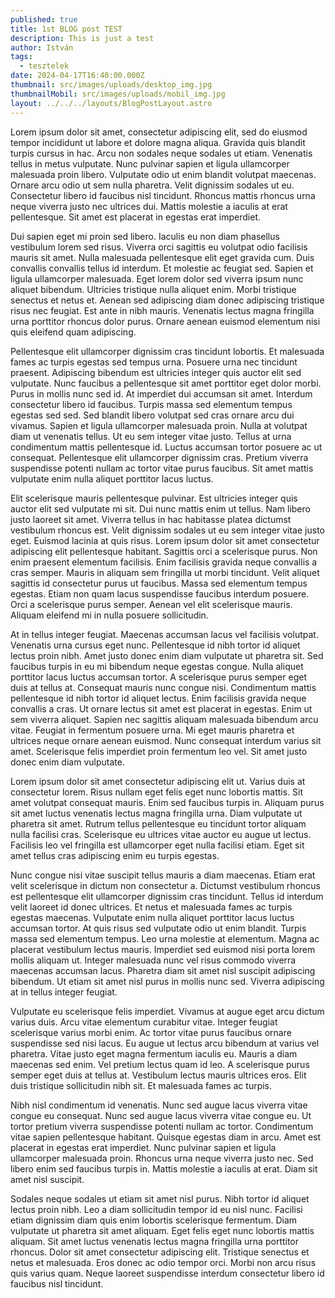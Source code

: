 ```yaml
---
published: true
title: 1st BLOG post TEST
description: This is just a test
author: István
tags:
  - tesztelek
date: 2024-04-17T16:40:00.000Z
thumbnail: src/images/uploads/desktop_img.jpg
thumbnailMobil: src/images/uploads/mobil_img.jpg
layout: ../../../layouts/BlogPostLayout.astro
---
```

Lorem ipsum dolor sit amet, consectetur adipiscing elit, sed do eiusmod tempor incididunt ut labore et dolore magna aliqua. Gravida quis blandit turpis cursus in hac. Arcu non sodales neque sodales ut etiam. Venenatis tellus in metus vulputate. Nunc pulvinar sapien et ligula ullamcorper malesuada proin libero. Vulputate odio ut enim blandit volutpat maecenas. Ornare arcu odio ut sem nulla pharetra. Velit dignissim sodales ut eu. Consectetur libero id faucibus nisl tincidunt. Rhoncus mattis rhoncus urna neque viverra justo nec ultrices dui. Mattis molestie a iaculis at erat pellentesque. Sit amet est placerat in egestas erat imperdiet.



Dui sapien eget mi proin sed libero. Iaculis eu non diam phasellus vestibulum lorem sed risus. Viverra orci sagittis eu volutpat odio facilisis mauris sit amet. Nulla malesuada pellentesque elit eget gravida cum. Duis convallis convallis tellus id interdum. Et molestie ac feugiat sed. Sapien et ligula ullamcorper malesuada. Eget lorem dolor sed viverra ipsum nunc aliquet bibendum. Ultricies tristique nulla aliquet enim. Morbi tristique senectus et netus et. Aenean sed adipiscing diam donec adipiscing tristique risus nec feugiat. Est ante in nibh mauris. Venenatis lectus magna fringilla urna porttitor rhoncus dolor purus. Ornare aenean euismod elementum nisi quis eleifend quam adipiscing.



Pellentesque elit ullamcorper dignissim cras tincidunt lobortis. Et malesuada fames ac turpis egestas sed tempus urna. Posuere urna nec tincidunt praesent. Adipiscing bibendum est ultricies integer quis auctor elit sed vulputate. Nunc faucibus a pellentesque sit amet porttitor eget dolor morbi. Purus in mollis nunc sed id. At imperdiet dui accumsan sit amet. Interdum consectetur libero id faucibus. Turpis massa sed elementum tempus egestas sed sed. Sed blandit libero volutpat sed cras ornare arcu dui vivamus. Sapien et ligula ullamcorper malesuada proin. Nulla at volutpat diam ut venenatis tellus. Ut eu sem integer vitae justo. Tellus at urna condimentum mattis pellentesque id. Luctus accumsan tortor posuere ac ut consequat. Pellentesque elit ullamcorper dignissim cras. Pretium viverra suspendisse potenti nullam ac tortor vitae purus faucibus. Sit amet mattis vulputate enim nulla aliquet porttitor lacus luctus.



Elit scelerisque mauris pellentesque pulvinar. Est ultricies integer quis auctor elit sed vulputate mi sit. Dui nunc mattis enim ut tellus. Nam libero justo laoreet sit amet. Viverra tellus in hac habitasse platea dictumst vestibulum rhoncus est. Velit dignissim sodales ut eu sem integer vitae justo eget. Euismod lacinia at quis risus. Lorem ipsum dolor sit amet consectetur adipiscing elit pellentesque habitant. Sagittis orci a scelerisque purus. Non enim praesent elementum facilisis. Enim facilisis gravida neque convallis a cras semper. Mauris in aliquam sem fringilla ut morbi tincidunt. Velit aliquet sagittis id consectetur purus ut faucibus. Massa sed elementum tempus egestas. Etiam non quam lacus suspendisse faucibus interdum posuere. Orci a scelerisque purus semper. Aenean vel elit scelerisque mauris. Aliquam eleifend mi in nulla posuere sollicitudin.



At in tellus integer feugiat. Maecenas accumsan lacus vel facilisis volutpat. Venenatis urna cursus eget nunc. Pellentesque id nibh tortor id aliquet lectus proin nibh. Amet justo donec enim diam vulputate ut pharetra sit. Sed faucibus turpis in eu mi bibendum neque egestas congue. Nulla aliquet porttitor lacus luctus accumsan tortor. A scelerisque purus semper eget duis at tellus at. Consequat mauris nunc congue nisi. Condimentum mattis pellentesque id nibh tortor id aliquet lectus. Enim facilisis gravida neque convallis a cras. Ut ornare lectus sit amet est placerat in egestas. Enim ut sem viverra aliquet. Sapien nec sagittis aliquam malesuada bibendum arcu vitae. Feugiat in fermentum posuere urna. Mi eget mauris pharetra et ultrices neque ornare aenean euismod. Nunc consequat interdum varius sit amet. Scelerisque felis imperdiet proin fermentum leo vel. Sit amet justo donec enim diam vulputate.



Lorem ipsum dolor sit amet consectetur adipiscing elit ut. Varius duis at consectetur lorem. Risus nullam eget felis eget nunc lobortis mattis. Sit amet volutpat consequat mauris. Enim sed faucibus turpis in. Aliquam purus sit amet luctus venenatis lectus magna fringilla urna. Diam vulputate ut pharetra sit amet. Rutrum tellus pellentesque eu tincidunt tortor aliquam nulla facilisi cras. Scelerisque eu ultrices vitae auctor eu augue ut lectus. Facilisis leo vel fringilla est ullamcorper eget nulla facilisi etiam. Eget sit amet tellus cras adipiscing enim eu turpis egestas.



Nunc congue nisi vitae suscipit tellus mauris a diam maecenas. Etiam erat velit scelerisque in dictum non consectetur a. Dictumst vestibulum rhoncus est pellentesque elit ullamcorper dignissim cras tincidunt. Tellus id interdum velit laoreet id donec ultrices. Et netus et malesuada fames ac turpis egestas maecenas. Vulputate enim nulla aliquet porttitor lacus luctus accumsan tortor. At quis risus sed vulputate odio ut enim blandit. Turpis massa sed elementum tempus. Leo urna molestie at elementum. Magna ac placerat vestibulum lectus mauris. Imperdiet sed euismod nisi porta lorem mollis aliquam ut. Integer malesuada nunc vel risus commodo viverra maecenas accumsan lacus. Pharetra diam sit amet nisl suscipit adipiscing bibendum. Ut etiam sit amet nisl purus in mollis nunc sed. Viverra adipiscing at in tellus integer feugiat.



Vulputate eu scelerisque felis imperdiet. Vivamus at augue eget arcu dictum varius duis. Arcu vitae elementum curabitur vitae. Integer feugiat scelerisque varius morbi enim. Ac tortor vitae purus faucibus ornare suspendisse sed nisi lacus. Eu augue ut lectus arcu bibendum at varius vel pharetra. Vitae justo eget magna fermentum iaculis eu. Mauris a diam maecenas sed enim. Vel pretium lectus quam id leo. A scelerisque purus semper eget duis at tellus at. Vestibulum lectus mauris ultrices eros. Elit duis tristique sollicitudin nibh sit. Et malesuada fames ac turpis.



Nibh nisl condimentum id venenatis. Nunc sed augue lacus viverra vitae congue eu consequat. Nunc sed augue lacus viverra vitae congue eu. Ut tortor pretium viverra suspendisse potenti nullam ac tortor. Condimentum vitae sapien pellentesque habitant. Quisque egestas diam in arcu. Amet est placerat in egestas erat imperdiet. Nunc pulvinar sapien et ligula ullamcorper malesuada proin. Rhoncus urna neque viverra justo nec. Sed libero enim sed faucibus turpis in. Mattis molestie a iaculis at erat. Diam sit amet nisl suscipit.



Sodales neque sodales ut etiam sit amet nisl purus. Nibh tortor id aliquet lectus proin nibh. Leo a diam sollicitudin tempor id eu nisl nunc. Facilisi etiam dignissim diam quis enim lobortis scelerisque fermentum. Diam vulputate ut pharetra sit amet aliquam. Eget felis eget nunc lobortis mattis aliquam. Sit amet luctus venenatis lectus magna fringilla urna porttitor rhoncus. Dolor sit amet consectetur adipiscing elit. Tristique senectus et netus et malesuada. Eros donec ac odio tempor orci. Morbi non arcu risus quis varius quam. Neque laoreet suspendisse interdum consectetur libero id faucibus nisl tincidunt.
